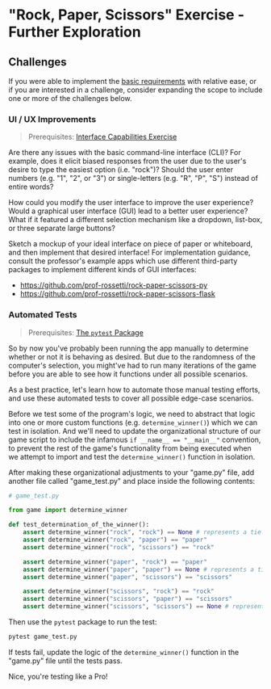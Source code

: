 # "Rock, Paper, Scissors" Exercise - Further Exploration

## Challenges

If you were able to implement the [basic requirements](README.md) with relative ease, or if you are interested in a challenge, consider expanding the scope to include one or more of the challenges below.

### UI / UX Improvements

> Prerequisites: [Interface Capabilities Exercise](/exercises/interface-capabilities.md)

Are there any issues with the basic command-line interface (CLI)? For example, does it elicit biased responses from the user due to the user's desire to type the easiest option (i.e. "rock")? Should the user enter numbers (e.g. "1", "2", or "3") or single-letters (e.g. "R", "P", "S") instead of entire words?

How could you modify the user interface to improve the user experience? Would a graphical user interface (GUI) lead to a better user experience? What if it featured a different selection mechanism like a dropdown, list-box, or three separate large buttons?

Sketch a mockup of your ideal interface on piece of paper or whiteboard, and then implement that desired interface! For implementation guidance, consult the professor's example apps which use different third-party packages to implement different kinds of GUI interfaces:

  + https://github.com/prof-rossetti/rock-paper-scissors-py
  + https://github.com/prof-rossetti/rock-paper-scissors-flask

### Automated Tests

> Prerequisites: [The `pytest` Package](/notes/python/packages/pytest.md)

So by now you've probably been running the app manually to determine whether or not it is behaving as desired. But due to the randomness of the computer's selection, you might've had to run many iterations of the game before you are able to see how it functions under all possible scenarios.

As a best practice, let's learn how to automate those manual testing efforts, and use these automated tests to cover all possible edge-case scenarios.

Before we test some of the program's logic, we need to abstract that logic into one or more custom functions (e.g. `determine_winner()`) which we can test in isolation. And we'll need to update the organizational structure of our game script to include the infamous `if __name__ == "__main__"` convention, to prevent the rest of the game's functionality from being executed when we attempt to import and test the `determine_winner()` function in isolation.

After making these organizational adjustments to your "game.py" file, add another file called "game_test.py" and place inside the following contents:

```py
# game_test.py

from game import determine_winner

def test_determination_of_the_winner():
    assert determine_winner("rock", "rock") == None # represents a tie
    assert determine_winner("rock", "paper") == "paper"
    assert determine_winner("rock", "scissors") == "rock"

    assert determine_winner("paper", "rock") == "paper"
    assert determine_winner("paper", "paper") == None # represents a tie
    assert determine_winner("paper", "scissors") == "scissors"

    assert determine_winner("scissors", "rock") == "rock"
    assert determine_winner("scissors", "paper") == "scissors"
    assert determine_winner("scissors", "scissors") == None # represents a tie
```

Then use the `pytest` package to run the test:

```sh
pytest game_test.py
```

If tests fail, update the logic of the `determine_winner()` function in the "game.py" file until the tests pass.

Nice, you're testing like a Pro!
